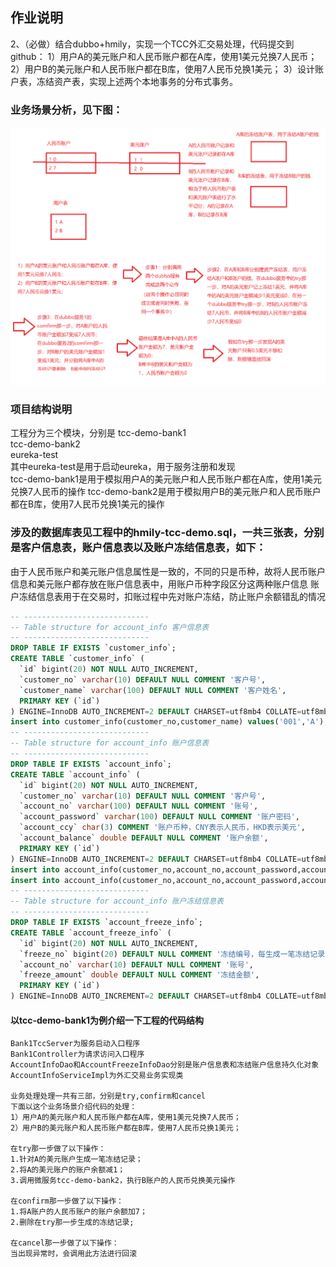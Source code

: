 ## 作业说明
2、（必做）结合dubbo+hmily，实现一个TCC外汇交易处理，代码提交到github：
1）用户A的美元账户和人民币账户都在A库，使用1美元兑换7人民币；
2）用户B的美元账户和人民币账户都在B库，使用7人民币兑换1美元；
3）设计账户表，冻结资产表，实现上述两个本地事务的分布式事务。

### 业务场景分析，见下图：
![image](https://github.com/wenhui5628/JAVA-000/blob/main/Week_09/%E5%A4%96%E6%B1%87%E4%B9%B0%E5%8D%96%E4%BA%A4%E6%98%93%E6%A8%A1%E5%9E%8B%E5%88%86%E6%9E%90.png)

### 项目结构说明
工程分为三个模块，分别是
tcc-demo-bank1  
tcc-demo-bank2  
eureka-test  
其中eureka-test是用于启动eureka，用于服务注册和发现  
tcc-demo-bank1是用于模拟用户A的美元账户和人民币账户都在A库，使用1美元兑换7人民币的操作
tcc-demo-bank2是用于模拟用户B的美元账户和人民币账户都在B库，使用7人民币兑换1美元的操作

### 涉及的数据库表见工程中的hmily-tcc-demo.sql，一共三张表，分别是客户信息表，账户信息表以及账户冻结信息表，如下：
由于人民币账户和美元账户信息属性是一致的，不同的只是币种，故将人民币账户信息和美元账户都存放在账户信息表中，用账户币种字段区分这两种账户信息
账户冻结信息表用于在交易时，扣账过程中先对账户冻结，防止账户余额错乱的情况
````sql
-- ----------------------------
-- Table structure for account_info 客户信息表
-- ----------------------------
DROP TABLE IF EXISTS `customer_info`;
CREATE TABLE `customer_info` (
  `id` bigint(20) NOT NULL AUTO_INCREMENT,
  `customer_no` varchar(10) DEFAULT NULL COMMENT '客户号',
  `customer_name` varchar(100) DEFAULT NULL COMMENT '客户姓名',
  PRIMARY KEY (`id`)
) ENGINE=InnoDB AUTO_INCREMENT=2 DEFAULT CHARSET=utf8mb4 COLLATE=utf8mb4_bin;
insert into customer_info(customer_no,customer_name) values('001','A');
-- ----------------------------
-- Table structure for account_info 账户信息表
-- ----------------------------
DROP TABLE IF EXISTS `account_info`;
CREATE TABLE `account_info` (
  `id` bigint(20) NOT NULL AUTO_INCREMENT,
  `customer_no` varchar(10) DEFAULT NULL COMMENT '客户号',
  `account_no` varchar(100) DEFAULT NULL COMMENT '账号',
  `account_password` varchar(100) DEFAULT NULL COMMENT '账户密码',
  `account_ccy` char(3) COMMENT '账户币种，CNY表示人民币，HKD表示美元',
  `account_balance` double DEFAULT NULL COMMENT '账户余额',
  PRIMARY KEY (`id`)
) ENGINE=InnoDB AUTO_INCREMENT=2 DEFAULT CHARSET=utf8mb4 COLLATE=utf8mb4_bin;
insert into account_info(customer_no,account_no,account_password,account_ccy,account_balance) values('001','1001','111111','CNY',0);
insert into account_info(customer_no,account_no,account_password,account_ccy,account_balance) values('001','1002','111111','USD',1);
-- ----------------------------
-- Table structure for account_info 账户冻结信息表
-- ----------------------------
DROP TABLE IF EXISTS `account_freeze_info`;
CREATE TABLE `account_freeze_info` (
  `id` bigint(20) NOT NULL AUTO_INCREMENT,
  `freeze_no` bigint(20) DEFAULT NULL COMMENT '冻结编号，每生成一笔冻结记录时生成此编号',
  `account_no` varchar(10) DEFAULT NULL COMMENT '账号',
  `freeze_amount` double DEFAULT NULL COMMENT '冻结金额',
  PRIMARY KEY (`id`)
) ENGINE=InnoDB AUTO_INCREMENT=2 DEFAULT CHARSET=utf8mb4 COLLATE=utf8mb4_bin;
````
#### 以tcc-demo-bank1为例介绍一下工程的代码结构
```properties 1
Bank1TccServer为服务启动入口程序
Bank1Controller为请求访问入口程序
AccountInfoDao和AccountFreezeInfoDao分别是账户信息表和冻结账户信息持久化对象
AccountInfoServiceImpl为外汇交易业务实现类

业务处理处理一共有三部，分别是try,confirm和cancel
下面以这个业务场景介绍代码的处理：
1）用户A的美元账户和人民币账户都在A库，使用1美元兑换7人民币；
2）用户B的美元账户和人民币账户都在B库，使用7人民币兑换1美元；

在try那一步做了以下操作：
1.针对A的美元账户生成一笔冻结记录；
2.将A的美元账户的账户余额减1；
3.调用微服务tcc-demo-bank2，执行B账户的人民币兑换美元操作

在confirm那一步做了以下操作：
1.将A账户的人民币账户的账户余额加7；
2.删除在try那一步生成的冻结记录;

在cancel那一步做了以下操作：
当出现异常时，会调用此方法进行回滚
```
